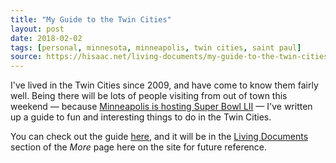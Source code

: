 ```yaml
---
title: "My Guide to the Twin Cities"
layout: post
date: 2018-02-02
tags: [personal, minnesota, minneapolis, twin cities, saint paul]
source: https://hisaac.net/living-documents/my-guide-to-the-twin-cities.html
---
```


I've lived in the Twin Cities since 2009, and have come to know them fairly well. Being there will be lots of people visiting from out of town this weekend — because [Minneapolis is hosting Super Bowl LII](https://www.nfl.com/super-bowl) — I've written up a guide to fun and interesting things to do in the Twin Cities.

You can check out the guide [here](/living-documents/my-guide-to-the-twin-cities.html), and it will be in the [Living Documents](/more.html#living-documents) section of the *More* page here on the site for future reference.
